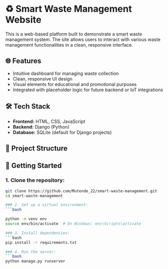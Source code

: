 # ♻️ Smart Waste Management Website

This is a web-based platform built to demonstrate a smart waste management system. The site allows users to interact with various waste management functionalities in a clean, responsive interface. 

## 🌐 Features
- Intuitive dashboard for managing waste collection
- Clean, responsive UI design
- Visual elements for educational and promotional purposes
- Integrated with placeholder logic for future backend or IoT integrations

## 🛠️ Tech Stack
- **Frontend:** HTML, CSS, JavaScript
- **Backend:** Django (Python)
- **Database:** SQLite (default for Django projects)

## 📁 Project Structure



 

## 🚀 Getting Started

### 1. Clone the repository:
```bash
git clone https://github.com/Mutende_22/smart-waste-management.git
cd smart-waste-management

### 2. Set up a virtual environment:
```bash

python -m venv env
source env/bin/activate  # On Windows: env\Scripts\activate

### 3. Install dependencies:
```bash
pip install -r requirements.txt

### 4. Run the server:
```bash
python manage.py runserver
